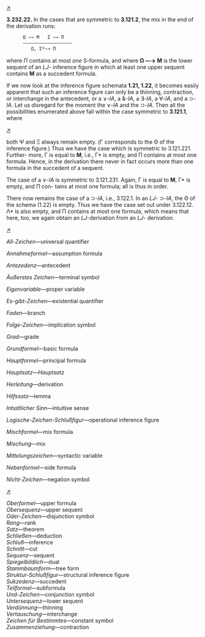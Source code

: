 <!--  <./segments/306-left.md> -->
[↗](../images/segments/306-left.png)


**3.232.22.** In the cases that are symmetric to
**3.121.2**, the mix in the end of the derivation runs:

```txt
      Ω —→ M   Σ —→ Π
      ——————————————————
         Ω, Σ*—→ Π
```

where *Π* contains at most *one* S-formula, and
where **Ω —→ M** is the lower sequent of an *LJ*-
inference figure in which at least one upper
sequent contains **M** as a succedent formula.

If we now look at the inference figure schemata
**1.21, 1.22**, it becomes easily apparent that such an
inference figure can only be a thinning, contraction,
or interchange in the antecedent, or a ∨-*IA*, a
&-*IA*, a ∃-*IA*, a ∀-*IA*, and a ⊃-*IA*. Let us
disregard for the moment the ∨-*IA* and the ⊃-*IA*.
Then all the possibilities enumerated above fall
within the case symmetric to **3.121.1**, where

<!--  <./segments/306-right.md> -->
[↗](../images/segments/306-right.png)


both Ψ and Ξ always remain empty. (Γ corresponds
to the Θ of the inference figure.) Thus we have the
case which is symmetric to 3.121.221. Further-
more, Γ is equal to **M**, i.e., Γ* is empty, and Π
contains at most one formula. Hence, in the
derivation there never in fact occurs more than one
formula in the succedent of a sequent.

The case of a ∨-*IA* is symmetric to 3.121.231.
Again, Γ is equal to **M**, Γ* is empty, and Π con-
tains at most one formula; all is thus in order.

There now remains the case of a ⊃-*IA*, i.e.,
3.122.1. In an *LJ*- ⊃-*IA*, the Θ of the schema
(1.22) is empty. Thus we have the case set out
under 3.122.12. Λ* is also empty, and Π contains
at most one formula, which means that here, too,
we again obtain an *LJ*-derivation from an *LJ*-
derivation.

<!--  <./segments/306-zz-glossary-left.md> -->
[↗](../images/segments/306-zz-glossary-left.png)


*All-Zeichen*—universal quantifier

*Annahmeformel*—assumption formula

*Antezedenz*—antecedent

*Äußerstes Zeichen*—terminal symbol

*Eigenvariable*—proper variable

*Es-gibt-Zeichen*—existential quantifier

*Faden*—branch

*Folge-Zeichen*—implication symbol

*Grad*—grade

*Grundformel*—basic formula

*Hauptformel*—principal formula

*Hauptsatz*—*Hauptsatz*

*Herleitung*—derivation

*Hilfssatz*—lemma

*Inhaltlicher Sinn*—intuitive sense

*Logische-Zeichen-Schlußfigur*—operational inference figure

*Mischformel*—mix formula

*Mischung*—mix

*Mittelungszeichen*—syntactic variable

*Nebenformel*—side formula

*Nicht-Zeichen*—negation symbol

<!--  <./segments/306-zz-glossary-right.md> -->
[↗](../images/segments/306-zz-glossary-right.png)


*Oberformel*—upper formula  
*Obersequenz*—upper sequent  
*Oder-Zeichen*—disjunction symbol  
*Rang*—rank  
*Satz*—theorem  
*Schließen*—deduction  
*Schluß*—inference  
*Schnitt*—cut  
*Sequenz*—sequent  
*Spiegelbildlich*—dual  
*Stammbaumform*—tree form  
*Struktur-Schlußfigur*—structural inference figure  
*Sukzedenz*—succedent  
*Teilformel*—subformula  
*Und-Zeichen*—conjunction symbol  
*Untersequenz*—lower sequent  
*Verdünnung*—thinning  
*Vertauschung*—interchange  
*Zeichen für Bestimmtes*—constant symbol  
*Zusammenziehung*—contraction

